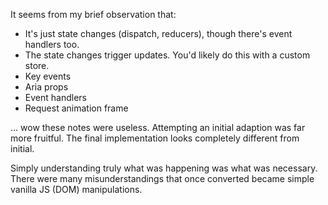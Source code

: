 It seems from my brief observation that:

- It's just state changes (dispatch, reducers), though there's event handlers too.
- The state changes trigger updates. You'd likely do this with a custom store.
- Key events
- Aria props
- Event handlers
- Request animation frame

... wow these notes were useless. Attempting an initial adaption was far more fruitful. The final implementation looks completely different from initial.

Simply understanding truly what was happening was what was necessary. There were many misunderstandings that once converted became simple vanilla JS (DOM) manipulations.
